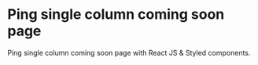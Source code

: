 # Ping single column coming soon page

Ping single column coming soon page with React JS & Styled components.
